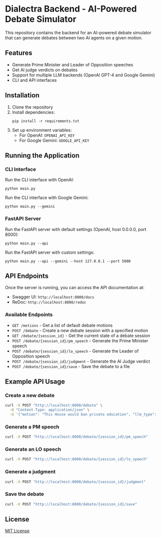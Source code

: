 # Dialectra Backend - AI-Powered Debate Simulator

This repository contains the backend for an AI-powered debate simulator that can generate debates between two AI agents on a given motion.

## Features

- Generate Prime Minister and Leader of Opposition speeches
- Get AI judge verdicts on debates
- Support for multiple LLM backends (OpenAI GPT-4 and Google Gemini)
- CLI and API interfaces

## Installation

1. Clone the repository
2. Install dependencies:
   ```
   pip install -r requirements.txt
   ```
3. Set up environment variables:
   - For OpenAI: `OPENAI_API_KEY`
   - For Google Gemini: `GOOGLE_API_KEY`

## Running the Application

### CLI Interface

Run the CLI interface with OpenAI:
```
python main.py
```

Run the CLI interface with Google Gemini:
```
python main.py --gemini
```

### FastAPI Server

Run the FastAPI server with default settings (OpenAI, host 0.0.0.0, port 8000):
```
python main.py --api
```

Run the FastAPI server with custom settings:
```
python main.py --api --gemini --host 127.0.0.1 --port 5000
```

## API Endpoints

Once the server is running, you can access the API documentation at:
- Swagger UI: `http://localhost:8000/docs`
- ReDoc: `http://localhost:8000/redoc`

### Available Endpoints

- `GET /motions` - Get a list of default debate motions
- `POST /debate` - Create a new debate session with a specified motion
- `GET /debate/{session_id}` - Get the current state of a debate session
- `POST /debate/{session_id}/pm_speech` - Generate the Prime Minister speech
- `POST /debate/{session_id}/lo_speech` - Generate the Leader of Opposition speech
- `POST /debate/{session_id}/judgment` - Generate the AI Judge verdict
- `POST /debate/{session_id}/save` - Save the debate to a file

## Example API Usage

### Create a new debate

```bash
curl -X POST "http://localhost:8000/debate" \
  -H "Content-Type: application/json" \
  -d '{"motion": "This House would ban private education", "llm_type": "openai"}'
```

### Generate a PM speech

```bash
curl -X POST "http://localhost:8000/debate/{session_id}/pm_speech"
```

### Generate an LO speech

```bash
curl -X POST "http://localhost:8000/debate/{session_id}/lo_speech"
```

### Generate a judgment

```bash
curl -X POST "http://localhost:8000/debate/{session_id}/judgment"
```

### Save the debate

```bash
curl -X POST "http://localhost:8000/debate/{session_id}/save"
```

## License

[MIT License](LICENSE)